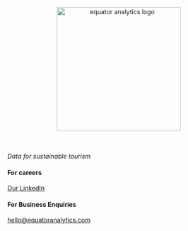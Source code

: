 <p align="center">
  <img alt="equator analytics logo" src="https://equator-ai.com/eq-logo/wordmark/purple.svg" width="280">
</p>

<br /><br />
_Data for sustainable tourism_


#### For careers
[Our LinkedIn](https://www.linkedin.com/company/equator-analytics/)


#### For Business Enquiries
[hello@equatoranalytics.com](mailto:hello@equatoranalytics.com)
